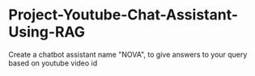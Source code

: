 # Project-Youtube-Chat-Assistant-Using-RAG
Create a chatbot assistant name "NOVA", to give answers to your query based on youtube video id
